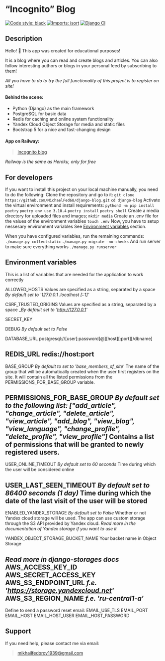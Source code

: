 # “Incognito” Blog
[![Code style: black](https://img.shields.io/badge/code%20style-black-000000.svg)](https://github.com/psf/black)
[![Imports: isort](https://img.shields.io/badge/%20imports-isort-%231674b1?style=flat&labelColor=ef8336)](https://pycqa.github.io/isort/)
[![Django CI](https://github.com/MichaelFed68/django-blog/actions/workflows/github_actions.yaml/badge.svg?branch=main)](https://github.com/MichaelFed68/django-blog/actions)

## Description
Hello! 👋 This app was created for educational purposes!

It is a blog where you can read and create blogs and articles.
You can also follow interesting authors or blogs in your personal feed by subscribing to them!

*All you have to do to try the full functionality of this project is to register on site!*

#### Behind the scene:
- Python (Django) as the main framework
- PostgreSQL for basic data
- Redis for caching and online system functionality
- Yandex Cloud Object Storage for media and static files
- Bootstrap 5 for a nice and fast-changing design

#### App on Railway:
> [Incognito blog](https://incognito-blog.up.railway.app)

*Railway is the same as Heroku, only for free*

## For developers
If you want to install this project on your local machine manually,
you need to do the following:
Clone the repository and go to it:
`git clone https://github.com/MichaelFed68/django-blog.git`
`cd django-blog`
Activate the virtual environment and install requirements:
`python3 -m pip install poetry`
`poetry env use 3.10.4`
`poetry install`
`poetry shell`
Create a media directory for uploaded files and images;
`mkdir media`
Create an .env file for the values of the environment variables
`touch .env`
Now, you have to setup nessesary environment variables
See [Environment variables](#environment-variables) section.

When you have configured variables,
run the remaining commands:
`./manage.py collectstatic`
`./manage.py migrate —no-checks`
And run server to make sure everything works
`./manage.py runserver`


## Environment variables
This is a list of variables that are needed
for the application to work correctly

ALLOWED_HOSTS
Values are specified as a string, separated by a space
_By default set to '127.0.0.1 .localhost [::1]'_

CSRF_TRUSTED_ORIGINS
Values are specified as a string, separated by a space
__By default set to 'http://127.0.0.1'_

SECRET_KEY

DEBUG
_By default set to False_

DATABASE_URL
postgresql://[user[:password]@][host][:port][/dbname]

REDIS_URL
redis://host:port
---
BASE_GROUP
_By default to set to 'base_members_of_site'_
The name of the group that will be automatically
created when the user first registers on the site.
It will contain all the listed permissions
from the PERMISSIONS_FOR_BASE_GROUP variable.

PERMISSIONS_FOR_BASE_GROUP
_By default set to the following list:
["add_article", "change_article", "delete_article", "view_article", "add_blog", "view_blog", "view_language", "change_profile", "delete_profile", "view_profile"]_
Contains a list of permissions that
will be granted to newly registered users.
---
USER_ONLINE_TIMEOUT
_By default set to 60 seconds_
Time during which the user will be considered online

USER_LAST_SEEN_TIMEOUT
_By default set to 86400 seconds (1 day)_
Time during which the date of the last visit of the user will be stored
---
ENABLED_YANDEX_STORAGE
_By default set to False_
Whether or not Yandex cloud storage will be used.
The app can use custom storage
through the S3 API provided by Yandex cloud.
_Read more in the documentation of Yandex storage
if you want to use it_

YANDEX_OBJECT_STORAGE_BUCKET_NAME
Your backet name in Object Storage

_Read more in django-storages docs_
AWS_ACCESS_KEY_ID
AWS_SECRET_ACCESS_KEY
AWS_S3_ENDPOINT_URL
_f.e. 'https://storage.yandexcloud.net'_
AWS_S3_REGION_NAME
_f.e. 'ru-central1-a'_
---
Define to send a password reset email:
EMAIL_USE_TLS
EMAIL_PORT
EMAIL_HOST
EMAIL_HOST_USER
EMAIL_HOST_PASSWORD

## Support
If you need help, please contact me via email:
> mikhailfedorov1939@gmail.com
